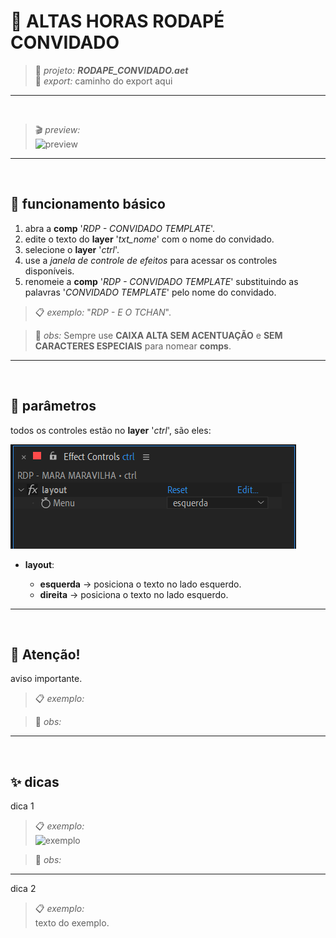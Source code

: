 # 📓 ALTAS HORAS RODAPÉ CONVIDADO

> 📑 *projeto:* ***RODAPE_CONVIDADO.aet***\
> 📂 *export:* caminho do export aqui

---

<br>

> 🎬 *preview:*\
> ![preview](RODAPE_CONVIDADO/RODAPE_CONVIDADO_exemplo.gif)

---

<br>

## 📍 funcionamento básico

1. abra a **comp** '*RDP - CONVIDADO TEMPLATE*'.
2. edite o texto do **layer** '*txt_nome*' com o nome do convidado.
3. selecione o **layer** '*ctrl*'.
5. use a *janela de controle de efeitos* para acessar os controles disponíveis.
5. renomeie a **comp** '*RDP - CONVIDADO TEMPLATE*' substituindo as palavras '*CONVIDADO TEMPLATE*' pelo nome do convidado.

> 📋 *exemplo:* "*RDP - E O TCHAN*".

> 🚩 *obs:* Sempre use **CAIXA ALTA SEM ACENTUAÇÃO** e **SEM CARACTERES ESPECIAIS** para nomear **comps**.

---

<br>

## 📍 parâmetros

todos os controles estão no **layer** '*ctrl*', são eles:

![fx](RODAPE_CONVIDADO/ctrl.png)

- **layout**:

  - **esquerda** → posiciona o texto no lado esquerdo.
  - **direita** → posiciona o texto no lado esquerdo.

---

<br>

## 🚨 Atenção!

aviso importante.

> 📋 *exemplo:*

> 🚩 *obs:*

---

<br>

## ✨ dicas

dica 1

> 📋 *exemplo:*\
> ![exemplo](pasta/arquivo.png)

> 🚩 *obs:*

---

dica 2

> 📋 *exemplo:*\
> texto do exemplo.
